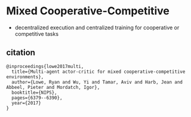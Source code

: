 # Mixed Cooperative-Competitive

- decentralized execution and centralized training for cooperative or competitive tasks

## citation

```
@inproceedings{lowe2017multi,
  title={Multi-agent actor-critic for mixed cooperative-competitive environments},
  author={Lowe, Ryan and Wu, Yi and Tamar, Aviv and Harb, Jean and Abbeel, Pieter and Mordatch, Igor},
  booktitle={NIPS},
  pages={6379--6390},
  year={2017}
}
```